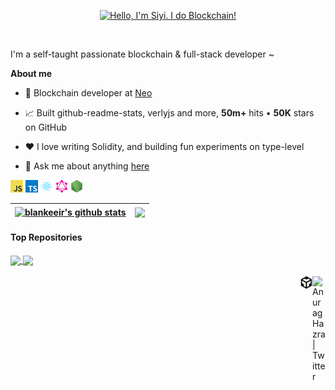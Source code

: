 <p align="center"><a href="https://Blankeeir.github.io"><img width="80%" alt="Hello, I'm Siyi. I do Blockchain!" src="./assets/gh-readme-header.png" /></a></p>

<br />

I'm a self-taught passionate blockchain & full-stack developer ~

**About me**

- 💼 Blockchain developer at [Neo](https://neo.org/)

- 📈 Built github-readme-stats, verlyjs and more, **50m+** hits • **50K** stars on GitHub

- ❤️ I love writing Solidity, and building fun experiments on type-level

- 💬 Ask me about anything [here](https://github.com/anuraghazra/anuraghazra/issues)

<code><img height="20" alt="javascript" src="https://raw.githubusercontent.com/github/explore/80688e429a7d4ef2fca1e82350fe8e3517d3494d/topics/javascript/javascript.png"></code>
<code><img height="20" alt="typescript" src="https://raw.githubusercontent.com/github/explore/80688e429a7d4ef2fca1e82350fe8e3517d3494d/topics/typescript/typescript.png"></code>
<code><img height="20" alt="react" src="https://raw.githubusercontent.com/github/explore/80688e429a7d4ef2fca1e82350fe8e3517d3494d/topics/react/react.png"></code>
<code><img height="20" alt="graphql" src="https://raw.githubusercontent.com/github/explore/5c058a388828bb5fde0bcafd4bc867b5bb3f26f3/topics/graphql/graphql.png"></code>
<code><img height="20" alt="nodejs" src="https://raw.githubusercontent.com/github/explore/80688e429a7d4ef2fca1e82350fe8e3517d3494d/topics/nodejs/nodejs.png"></code>    


| <a href="https://github.com/blankeeir/github-readme-stats"><img align="center" src="https://github-readme-stats.vercel.app/api?username=blankeeir&show_icons=true&include_all_commits=true&theme=buefy&hide_border=true" alt="blankeeir's github stats" /></a> | <a href="https://github.com/blankeeir/github-readme-stats"><img align="center" src="https://github-readme-stats.vercel.app/api/top-langs/?username=blankeeir&layout=compact&theme=buefy&hide_border=true" /></a> |
| ------------- | ------------- |

#### Top Repositories


<a href="https://github.com/blankeeir/github-readme-stats">
  <img align="center" src="https://github-readme-stats.vercel.app/api/pin/?username=blankeeir&repo=github-readme-stats&theme=buefy" />
</a>
<a href="https://github.com/blankeeir/blankeeir.github.io">
  <img align="center" src="https://github-readme-stats.vercel.app/api/pin/?username=anuraghazra&repo=anuraghazra.github.io&theme=buefy" />
</a>

<br />
<br />

<a href="https://twitter.com/blankeeir">
  <img align="right" alt="Anurag Hazra | Twitter" width="21px" src="https://raw.githubusercontent.com/anuraghazra/anuraghazra/master/assets/twitter.svg" />
</a>
<a href="https://codesandbox.io/u/blankeeir">
  <img align="right" alt="Anurag Hazra | CodeSandbox" width="20px" src="https://raw.githubusercontent.com/anuraghazra/anuraghazra/master/assets/codesandbox.svg" />
</a>
